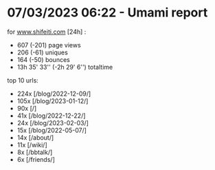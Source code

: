 # 07/03/2023 06:22 - Umami report
for www.shifeiti.com [24h] :

 - 607 (-201) page views
 - 206 (-61) uniques
 - 164 (-50) bounces
 - 13h 35' 33'' (-2h 29' 6'') totaltime


top 10 urls:
 - 224x [/blog/2022-12-09/]
 - 105x [/blog/2023-01-12/]
 - 90x [/]
 - 41x [/blog/2022-12-22/]
 - 24x [/blog/2023-02-03/]
 - 15x [/blog/2022-05-07/]
 - 14x [/about/]
 - 11x [/wiki/]
 - 8x [/bbtalk/]
 - 6x [/friends/]


